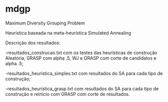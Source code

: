 # mdgp
Maximum Diversity Grouping Problem

Heurística baseada na meta-heurística Simulated Annealing

Descrição dos resultados:

-resultados_construcao.txt com os testes das heurísticas de construção Aleatória, GRASP com alpha .5, WJ e GRASP com corte de candidatos e alpha .5;

-resultados_heuristica_simples.txt com resultados do SA para cada tipo de construção;

-resultados_heuristica_grasp.txt com resultados do SA para cada tipo de construção e reinício com GRASP com corte de resultados.

